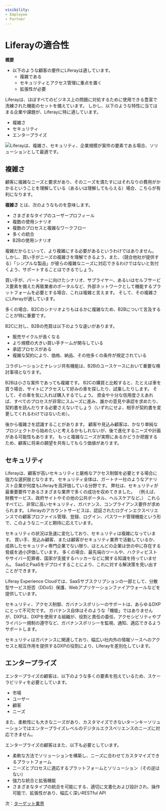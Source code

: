 ```yaml
---
visibility:
- Employee
- Partner
---
```

# Liferayの適合性

**概要**

* 以下のような顧客の要件にLiferayは適しています。
  * 複雑である
  * セキュリティとアクセス管理に重点を置く
  * 拡張性が必要

Liferayは、ほぼすべてのビジネス上の問題に対処するために使用できる豊富で洗練された機能のセットを備えています。 しかし、以下のような特性に当てはまる企業や課題が、Liferayに特に適しています。

* 複雑さ
* セキュリティ
* エンタープライズ

![Liferayは、複雑さ、セキュリティ、企業規模が案件の要素である場合、ソリューションとして最適です。](./where-liferay-shines/images/01.png)

## 複雑さ

顧客に複雑なニーズと要求があり、そのニーズを満たすにはそれなりの費用がかかるということを理解している（あるいは理解してもらえる）場合、こちらが有利になります。

**複雑さ** とは、次のようなものを意味します。

* さまざまなタイプのユーザープロフィール
* 複数の使用シナリオ
* 複数のプロセスと複雑なワークフロー
* 多くの統合
* B2Bの使用シナリオ

複雑だからといって、より複雑にする必要があるというわけではありません。 しかし、買い手がニーズの複雑さを理解できるよう、また、（競合他社が提供する）「シンプルな製品」が彼らの複雑なニーズに対応できるわけではないと気付くよう、サポートすることはできるでしょう。

買い手が、パートナーに向けたシナリオ、サプライヤー、あるいはセルフサービス要素を備えた再販業者のポータルなど、外部ネットワークとして機能するプラットフォームを必要とする場合、これは複雑と言えます。 そして、その複雑さにLiferayが適しています。

多くの場合、B2Cのシナリオよりもはるかに複雑なため、B2Bについて言及することが特に重要です。

B2Cに対し、B2Bの売買は以下のような違いがあります。

* 販売サイクルが長くなる
* より規模の大きい買い手チームが関与している
* 承認プロセスがある
* 複雑な契約により、価格、納品、その他多くの条件が規定されている

コラボレーションとナレッジ共有機能は、B2Bのユースケースにおいて重要な検討事項となります。

B2Bは小さな案件であっても複雑です。 B2Cの購買と比較すると、たとえば車を買う場合、サイトにアクセスして好みの車を探したり、試乗したりします。 そして、その車を気に入れば購入するでしょう。 資金や十分な信用度さえあれば、すべてのプロセスが非常にスムーズに進み、誰かの意見や承認を求めたり、契約書を読んだりする必要さえないでしょう（いずれにせよ、相手が契約書を変更してくれるわけではないため）。

後から複雑さを認識することがあります。 顧客や見込み顧客は、かなり単純なプロジェクトから始めたいと考えるかもしれないが、後で進化するニーズや計画がある可能性もあります。 もっと複雑なニーズが実際にあるかどうか把握するため、顧客に将来の願望を共有してもらう価値があります。

## セキュリティ

Liferayは、顧客が高いセキュリティと厳格なアクセス制御を必要とする場合に強力な選択肢となります。 セキュリティ全体は、ガートナー社のようなアナリスト企業が何度もLiferayを高評価している分野です。 弊社は、セキュリティが最重要要件であるさまざまな業界で多くの成功を収めてきました。 （例えば、財務サービス、政府サイトやその他の公共ポータル、ヘルスケアなど。） これらすべてに、非常に高いセキュリティ、ガバナンス、コンプライアンス要件が求められます。 Liferayのアカウントサービスは、認証されたログインエクスペリエンスでの顧客プロファイル管理、登録、ログイン、パスワード管理機能という形で、このようなニーズと期待に応えています。

セキュリティの状況は急速に変化しており、セキュリティは複雑になっています。 買い手、見込み顧客、または顧客がセキュリティ業界で活動しているか、成熟したセキュリティ専門企業でない限り、ほとんどの企業は世の中に存在する脅威を過小評価しています。 多くの場合、最先端のツールや、ハクティビストやサイバー犯罪者、国家が支援するハッカーなどに関する知識を持っていません。 SaaSとPaaSをデプロイすることにより、これに対する解決策を見い出すことができます。

Liferay Experience Cloudでは、SaaSサブスクリプションの一部として、分散型サービス拒否（DDoS）保護、Webアプリケーションファイアウォールなどを提供しています。

セキュリティ、アクセス制御、ガバナンスポリシーのサポートは、あらゆるDXPにとって不可欠です。 ガバナンス自体はそのような「機能」ではありませんが、DXPは、DXPを使用する組織が、役割と責任の委任、アクセシビリティやプライバシー規制の遵守など、ガバナンスポリシーを監視、通知、適応できるようサポートします。

セキュリティはガバナンスに関連しており、幅広い社内外の情報ソースへのアクセスと相互作用を提供するDXPの役割により、Liferayを差別化しています。

## エンタープライズ

エンタープライズの顧客は、以下のような多くの要素を抱えているため、スケーラビリティを必要としています。

* 市場
* ユーザー
* 顧客
* ニーズ

また、柔軟性にも大きなニーズがあり、カスタマイズできないターンキーソリューションではエンタープライズレベルのデジタルエクスペリエンスのニーズに対応できません。

エンタープライズの顧客はまた、以下も必要としています。

* 柔軟な方法でソリューションを構築し、ニーズに合わせてカスタマイズできるプラットフォーム
* ニーズとプロセスに適応するプラットフォームとソリューション（その逆はない）
* 強力な統合と拡張機能
* さまざまなタイプの統合を可能にする、適切に文書化および設計され、操作可能で、拡張性があり、幅広く深いRESTful API

次：[ターゲット業界](./target-industries.md)
